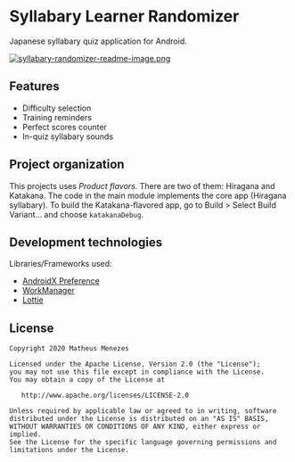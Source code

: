 # Syllabary Learner Randomizer
Japanese syllabary quiz application for Android.

[![syllabary-randomizer-readme-image.png](https://i.postimg.cc/fbsSG2St/Syllabary-Randomizer-Git-README-image.png)](https://postimg.cc/68HQRh0t)

## Features
- Difficulty selection
- Training reminders
- Perfect scores counter
- In-quiz syllabary sounds

## Project organization
This projects uses *Product flavors*. There are two of them: Hiragana and Katakana. The code in the main
module implements the core app (Hiragana syllabary). To build the Katakana-flavored app, go to Build > Select Build Variant...
and choose `katakanaDebug`.

## Development technologies
Libraries/Frameworks used:
- <a href="https://developer.android.com/guide/topics/ui/settings">AndroidX Preference</a>
- <a href="https://developer.android.com/topic/libraries/architecture/workmanager/basics">WorkManager</a>
- <a href="https://github.com/airbnb/lottie-android">Lottie</a>

## License
```
Copyright 2020 Matheus Menezes

Licensed under the Apache License, Version 2.0 (the "License");
you may not use this file except in compliance with the License.
You may obtain a copy of the License at

   http://www.apache.org/licenses/LICENSE-2.0

Unless required by applicable law or agreed to in writing, software
distributed under the License is distributed on an "AS IS" BASIS,
WITHOUT WARRANTIES OR CONDITIONS OF ANY KIND, either express or implied.
See the License for the specific language governing permissions and
limitations under the License.
```
